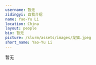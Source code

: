 ```yaml
---
username: 暂无
zidingyi: 自我介绍
name: Yao-Yu Li
location: China
layout: people
bio: 暂无
picture: /slurm/assets/images/龙猫.jpeg
short_name: Yao-Yu Li
---
```


暂无
